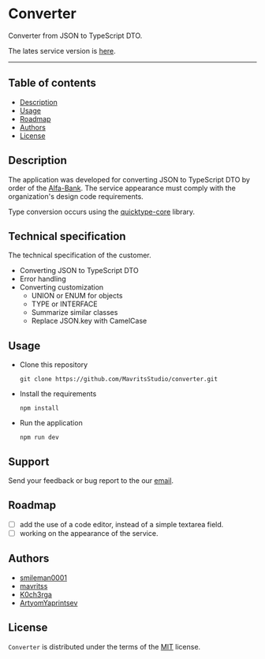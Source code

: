 # Converter

Converter from JSON to TypeScript DTO.

The lates service version is [here](https://converter.mavritss.ru/).

-----

## Table of contents

- [Description](#description)
- [Usage](#usage)
- [Roadmap](#roadmap)
- [Authors](#authors)
- [License](#license)

## Description

The application was developed for converting JSON to TypeScript DTO by order of the [Alfa-Bank](https://alfabank.ru/). The service appearance must comply with the organization's design code requirements.

Type conversion occurs using the [quicktype-core](https://github.com/glideapps/quicktype/) library.

## Technical specification

The technical specification of the customer.

- Converting JSON to TypeScript DTO
- Error handling
- Converting customization
  - UNION or ENUM for objects
  - TYPE or INTERFACE
  - Summarize similar classes
  - Replace JSON.key with CamelCase

## Usage

- Clone this repository

    ```console
    git clone https://github.com/MavritsStudio/converter.git
    ```

- Install the requirements

    ```console
    npm install
    ```

- Run the application

    ```console
    npm run dev
    ```

## Support

Send your feedback or bug report to the our [email](mailto:studio@mavritss.ru).

## Roadmap

- [ ] add the use of a code editor, instead of a simple textarea field.
- [ ] working on the appearance of the service.

## Authors

- [smileman0001](https://github.com/smileman0001)
- [mavritss](https://github.com/mavritss)
- [K0ch3rga](https://github.com/K0ch3rga)
- [ArtyomYaprintsev](https://github.com/ArtyomYaprintsev)

## License

`Converter` is distributed under the terms of the [MIT](https://spdx.org/licenses/MIT.html) license.
